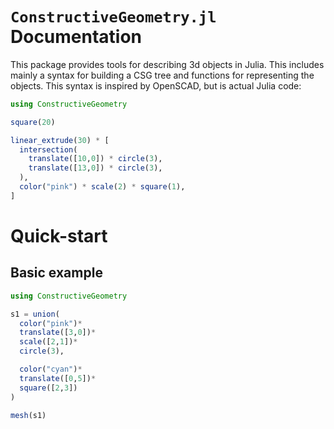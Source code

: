 # `ConstructiveGeometry.jl` Documentation

This package provides tools for describing 3d objects in Julia.
This includes mainly a syntax for building a CSG tree
and functions for representing the objects.
This syntax is inspired by OpenSCAD, but is actual Julia code:
```julia
using ConstructiveGeometry

square(20)

linear_extrude(30) * [
  intersection(
    translate([10,0]) * circle(3),
    translate([13,0]) * circle(3),
  ),
  color("pink") * scale(2) * square(1),
]

```

# Quick-start

## Basic example
```julia
using ConstructiveGeometry

s1 = union(
  color("pink")*
  translate([3,0])*
  scale([2,1])*
  circle(3),

  color("cyan")*
  translate([0,5])*
  square([2,3])
)

mesh(s1)
```
